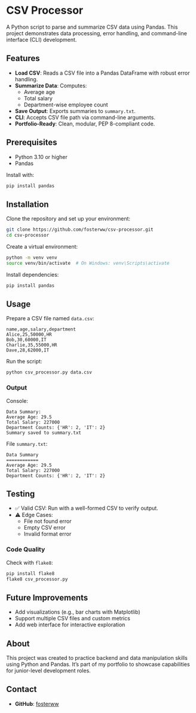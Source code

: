 # CSV Processor

A Python script to parse and summarize CSV data using Pandas. This project demonstrates data processing, error handling, and command-line interface (CLI) development.

##  Features

- **Load CSV**: Reads a CSV file into a Pandas DataFrame with robust error handling.
- **Summarize Data**: Computes:
  - Average age
  - Total salary
  - Department-wise employee count
- **Save Output**: Exports summaries to `summary.txt`.
- **CLI**: Accepts CSV file path via command-line arguments.
- **Portfolio-Ready**: Clean, modular, PEP 8-compliant code.

##  Prerequisites

- Python 3.10 or higher
- Pandas

Install with:

```bash
pip install pandas
```

##  Installation

Clone the repository and set up your environment:

```bash
git clone https://github.com/fosterww/csv-processor.git
cd csv-processor
```

Create a virtual environment:

```bash
python -m venv venv
source venv/bin/activate  # On Windows: venv\Scripts\activate
```

Install dependencies:

```bash
pip install pandas
```

##  Usage

Prepare a CSV file named `data.csv`:

```csv
name,age,salary,department
Alice,25,50000,HR
Bob,30,60000,IT
Charlie,35,55000,HR
Dave,28,62000,IT
```

Run the script:

```bash
python csv_processor.py data.csv
```

###  Output

Console:
```
Data Summary:
Average Age: 29.5
Total Salary: 227000
Department Counts: {'HR': 2, 'IT': 2}
Summary saved to summary.txt
```

File `summary.txt`:
```
Data Summary
============
Average Age: 29.5
Total Salary: 227000
Department Counts: {'HR': 2, 'IT': 2}
```

##  Testing

- ✅ Valid CSV: Run with a well-formed CSV to verify output.
- ⚠️ Edge Cases:
  - File not found error
  - Empty CSV error
  - Invalid format error

### Code Quality

Check with `flake8`:

```bash
pip install flake8
flake8 csv_processor.py
```

##  Future Improvements

- Add visualizations (e.g., bar charts with Matplotlib)
- Support multiple CSV files and custom metrics
- Add web interface for interactive exploration

##  About

This project was created to practice backend and data manipulation skills using Python and Pandas. It’s part of my portfolio to showcase capabilities for junior-level development roles.

##  Contact

- **GitHub**: [fosterww](https://github.com/fosterww)
